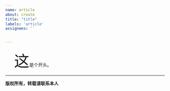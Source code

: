 ```yaml
---
name: article
about: create
title: "title"
labels: 'article'
assignees: ''


---
```


&emsp;&emsp;<font size=14>这</font>是个开头。

----
**版权所有，转载请联系本人**
